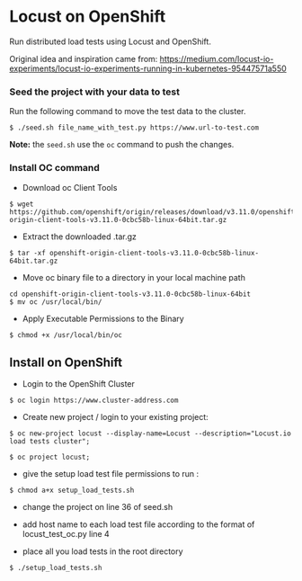 # Locust on OpenShift

Run distributed load tests using Locust and OpenShift. 

Original idea and inspiration came from: https://medium.com/locust-io-experiments/locust-io-experiments-running-in-kubernetes-95447571a550

### Seed the project with your data to test

Run the following command to move the test data to the cluster.

```
$ ./seed.sh file_name_with_test.py https://www.url-to-test.com
```

__Note:__ the `seed.sh` use the `oc` command to push the changes.


### Install OC command

* Download oc Client Tools

```
$ wget https://github.com/openshift/origin/releases/download/v3.11.0/openshift-origin-client-tools-v3.11.0-0cbc58b-linux-64bit.tar.gz
```

* Extract the downloaded .tar.gz

```
$ tar -xf openshift-origin-client-tools-v3.11.0-0cbc58b-linux-64bit.tar.gz
```

* Move oc binary file to a directory in your local machine path

```
cd openshift-origin-client-tools-v3.11.0-0cbc58b-linux-64bit
$ mv oc /usr/local/bin/
```

* Apply Executable Permissions to the Binary

```
$ chmod +x /usr/local/bin/oc
```

## Install on OpenShift

* Login to the OpenShift Cluster

```
$ oc login https://www.cluster-address.com
```

* Create new project / login to your existing project: 

```
$ oc new-project locust --display-name=Locust --description="Locust.io load tests cluster";
```

```
$ oc project locust;
```

* give the setup load test file permissions to run : 

```
$ chmod a+x setup_load_tests.sh
```

* change the project on line 36 of seed.sh

* add host name to each load test file according to the format of locust_test_oc.py line 4


* place all you load tests in the root directory

```
$ ./setup_load_tests.sh
```